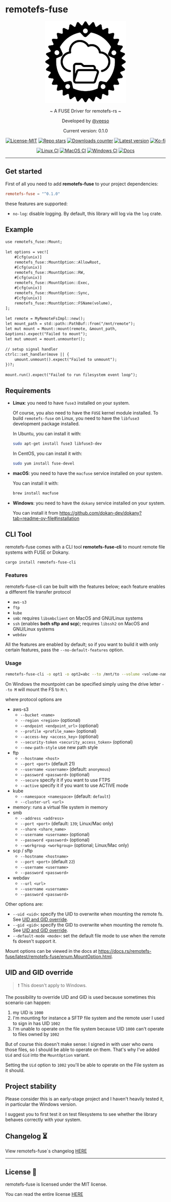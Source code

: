 # remotefs-fuse

<p align="center">
  <img src="https://raw.githubusercontent.com/remotefs-rs/remotefs-rs/main/assets/logo.png" alt="logo" width="256" height="256" />
</p>

<p align="center">~ A FUSE Driver for remotefs-rs ~</p>

<p align="center">Developed by <a href="https://veeso.me/" target="_blank">@veeso</a></p>
<p align="center">Current version: 0.1.0</p>

<p align="center">
  <a href="https://opensource.org/licenses/MIT"
    ><img
      src="https://img.shields.io/badge/License-MIT-teal.svg"
      alt="License-MIT"
  /></a>
  <a href="https://github.com/remotefs-rs/remotefs-rs-fuse/stargazers"
    ><img
      src="https://img.shields.io/github/stars/remotefs-rs/remotefs-rs-fuse.svg?style=badge"
      alt="Repo stars"
  /></a>
  <a href="https://crates.io/crates/remotefs-fuse"
    ><img
      src="https://img.shields.io/crates/d/remotefs-fuse.svg"
      alt="Downloads counter"
  /></a>
  <a href="https://crates.io/crates/remotefs-fuse"
    ><img
      src="https://img.shields.io/crates/v/remotefs-fuse.svg"
      alt="Latest version"
  /></a>
  <a href="https://ko-fi.com/veeso">
    <img
      src="https://img.shields.io/badge/donate-ko--fi-red"
      alt="Ko-fi"
  /></a>
</p>
<p align="center">
  <a href="https://github.com/remotefs-rs/remotefs-rs-fuse/actions/workflows/linux.yml"
    ><img
      src="https://github.com/remotefs-rs/remotefs-rs-fuse/workflows/linux/badge.svg"
      alt="Linux CI"
  /></a>
  <a href="https://github.com/remotefs-rs/remotefs-rs-fuse/actions/workflows/macos.yml"
    ><img
      src="https://github.com/remotefs-rs/remotefs-rs-fuse/workflows/macos/badge.svg"
      alt="MacOS CI"
  /></a>
  <a href="https://github.com/remotefs-rs/remotefs-rs-fuse/actions/workflows/windows.yml"
    ><img
      src="https://github.com/remotefs-rs/remotefs-rs-fuse/workflows/windows/badge.svg"
      alt="Windows CI"
  /></a>
  <a href="https://docs.rs/remotefs-fuse"
    ><img
      src="https://docs.rs/remotefs-fuse/badge.svg"
      alt="Docs"
  /></a>
</p>

---

## Get started

First of all you need to add **remotefs-fuse** to your project dependencies:

```toml
remotefs-fuse = "^0.1.0"
```

these features are supported:

- `no-log`: disable logging. By default, this library will log via the `log` crate.

## Example

```rust,no_run,ignore
use remotefs_fuse::Mount;

let options = vec![
    #[cfg(unix)]
    remotefs_fuse::MountOption::AllowRoot,
    #[cfg(unix)]
    remotefs_fuse::MountOption::RW,
    #[cfg(unix)]
    remotefs_fuse::MountOption::Exec,
    #[cfg(unix)]
    remotefs_fuse::MountOption::Sync,
    #[cfg(unix)]
    remotefs_fuse::MountOption::FSName(volume),
];

let remote = MyRemoteFsImpl::new();
let mount_path = std::path::PathBuf::from("/mnt/remote");
let mut mount = Mount::mount(remote, &mount_path, &options).expect("Failed to mount");
let mut umount = mount.unmounter();

// setup signal handler
ctrlc::set_handler(move || {
    umount.unmount().expect("Failed to unmount");
})?;

mount.run().expect("Failed to run filesystem event loop");
```

## Requirements

- **Linux**: you need to have `fuse3` installed on your system.

     Of course, you also need to have the `FUSE` kernel module installed.
     To build `remotefs-fuse` on Linux, you need to have the `libfuse3` development package installed.

     In Ubuntu, you can install it with:

     ```sh
     sudo apt-get install fuse3 libfuse3-dev
     ```

     In CentOS, you can install it with:

     ```sh
     sudo yum install fuse-devel
     ```

- **macOS**: you need to have the `macfuse` service installed on your system.

     You can install it with:

     ```sh
     brew install macfuse
     ```

- **Windows**: you need to have the `dokany` service installed on your system.

    You can install it from <https://github.com/dokan-dev/dokany?tab=readme-ov-file#installation>

## CLI Tool

remotefs-fuse comes with a CLI tool **remotefs-fuse-cli** to mount remote file systems with FUSE or Dokany.

```sh
cargo install remotefs-fuse-cli
```

### Features

remotefs-fuse-cli can be built with the features below; each feature enables a different file transfer protocol

- `aws-s3`
- `ftp`
- `kube`
- `smb`: requires `libsmbclient` on MacOS and GNU/Linux systems
- `ssh` (enables **both sftp and scp**); requires `libssh2` on MacOS and GNU/Linux systems
- `webdav`

All the features are enabled by default; so if you want to build it with only certain features, pass the `--no-default-features` option.

### Usage

```sh
remotefs-fuse-cli -o opt1 -o opt2=abc --to /mnt/to --volume <volume-name> <aws-s3|ftp|kube|smb|scp|sftp|webdav> [protocol-options...]
```

On Windows the mountpoint can be specified simply using the drive letter `--to M` will mount the FS to `M:\`

where protocol options are

- aws-s3
  - `--bucket <name>`
  - `--region <region>` (optional)
  - `--endpoint <endpoint_url>` (optional)
  - `--profile <profile_name>` (optional)
  - `--access-key <access_key>` (optional)
  - `--security-token <security_access_token>` (optional)
  - `--new-path-style` use new path style
- ftp
  - `--hostname <host>`
  - `--port <port>` (default 21)
  - `--username <username>` (default: `anonymous`)
  - `--password <password>` (optional)
  - `--secure` specify it if you want to use FTPS
  - `--active` specify it if you want to use ACTIVE mode
- kube
  - `--namespace <namespace>` (default: `default`)
  - `--cluster-url <url>`
- memory: runs a virtual file system in memory
- smb
  - `--address <address>`
  - `--port <port>` (default: `139`; Linux/Mac only)
  - `--share <share_name>`
  - `--username <username>` (optional)
  - `--password <password>` (optional)
  - `--workgroup <workgroup>` (optional; Linux/Mac only)
- scp / sftp
  - `--hostname <hostname>`
  - `--port <port>` (default `22`)
  - `--username <username>`
  - `--password <password>`
- webdav
  - `--url <url>`
  - `--username <username>`
  - `--password <password>`

Other options are:

- `--uid <uid>`: specify the UID to overwrite when mounting the remote fs. See [UID and GID override](#uid-and-gid-override).
- `--gid <gid>`: specify the GID to overwrite when mounting the remote fs. See [UID and GID override](#uid-and-gid-override).
- `--default-mode <mode>`: set the default file mode to use when the remote fs doesn't support it.

Mount options can be viewed in the docs at <https://docs.rs/remotefs-fuse/latest/remotefs-fuse/enum.MountOption.html>.

## UID and GID override

> ❗ This doesn't apply to Windows.

The possibility to override UID and GID is used because sometimes this scenario can happen:

1. my UID is `1000`
2. I'm mounting for instance a SFTP file system and the remote user I used to sign in has UID `1002`
3. I'm unable to operate on the file system because UID `1000` can't operate to files owned by `1002`

But of course this doesn't make sense: I signed in with user who owns those files, so I should be able to operate on them.
That's why I've added `Uid` and `Gid` into the `MountOption` variant.

Setting the `Uid` option to `1002` you'll be able to operate on the File system as it should.

## Project stability

Please consider this is an early-stage project and I haven't heavily tested it, in particular the Windows version.

I suggest you to first test it on test filesystems to see whether the library behaves correctly with your system.

## Changelog ⏳

View remotefs-fuse`s changelog [HERE](CHANGELOG.md)

---

## License 📃

remotefs-fuse is licensed under the MIT license.

You can read the entire license [HERE](LICENSE)
